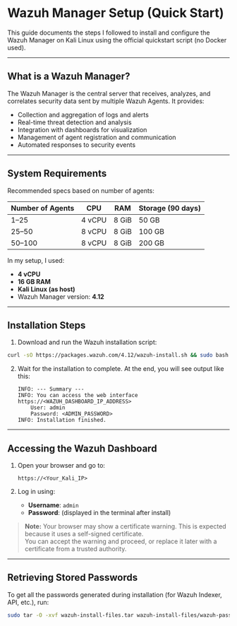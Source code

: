 # Wazuh Manager Setup (Quick Start)

This guide documents the steps I followed to install and configure the Wazuh Manager on Kali Linux using the official quickstart script (no Docker used).

---
## What is a Wazuh Manager?

The Wazuh Manager is the central server that receives, analyzes, and correlates security data sent by multiple Wazuh Agents. It provides:

- Collection and aggregation of logs and alerts  
- Real-time threat detection and analysis  
- Integration with dashboards for visualization  
- Management of agent registration and communication  
- Automated responses to security events
  
---

## System Requirements

Recommended specs based on number of agents:

| Number of Agents | CPU       | RAM    | Storage (90 days) |
|------------------|-----------|--------|-------------------|
| 1–25             | 4 vCPU    | 8 GiB  | 50 GB             |
| 25–50            | 8 vCPU    | 8 GiB  | 100 GB            |
| 50–100           | 8 vCPU    | 8 GiB  | 200 GB            |

In my setup, I used:
- **4 vCPU**
- **16 GB RAM**
- **Kali Linux (as host)**
- Wazuh Manager version: **4.12**

---

##  Installation Steps

1. Download and run the Wazuh installation script:

```bash
curl -sO https://packages.wazuh.com/4.12/wazuh-install.sh && sudo bash ./wazuh-install.sh -a
```
2. Wait for the installation to complete. At the end, you will see output like this:

    ```
    INFO: --- Summary ---
    INFO: You can access the web interface https://<WAZUH_DASHBOARD_IP_ADDRESS>
        User: admin
        Password: <ADMIN_PASSWORD>
    INFO: Installation finished.
    ```

---

## Accessing the Wazuh Dashboard

1. Open your browser and go to:

    ```
    https://<Your_Kali_IP>
    ```

2. Log in using:
    - **Username**: `admin`
    - **Password**: (displayed in the terminal after install)

> **Note:** Your browser may show a certificate warning. This is expected because it uses a self-signed certificate.  
> You can accept the warning and proceed, or replace it later with a certificate from a trusted authority.

---

##  Retrieving Stored Passwords

To get all the passwords generated during installation (for Wazuh Indexer, API, etc.), run:

```bash
sudo tar -O -xvf wazuh-install-files.tar wazuh-install-files/wazuh-passwords.txt
